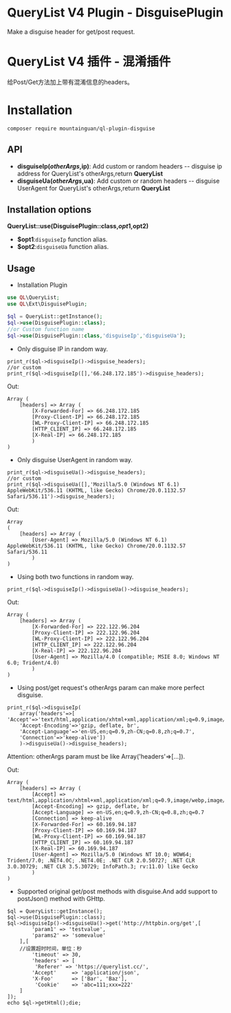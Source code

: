 # QueryList V4 Plugin - DisguisePlugin
Make a disguise header for get/post request.

# QueryList V4 插件 - 混淆插件
给Post/Get方法加上带有混淆信息的headers。

# Installation
```
composer require mountainguan/ql-plugin-disguise
```
## API
-  **disguiseIp($otherArgs,$ip)**: Add custom or random headers -- disguise ip address for QueryList's otherArgs,return **QueryList**
-  **disguiseUa($otherArgs,$ua)**:  Add custom or random headers -- disguise UserAgent for QueryList's otherArgs,return **QueryList**

## Installation options

 **QueryList::use(DisguisePlugin::class,$opt1,$opt2)**
- **$opt1**:`disguiseIp` function alias.
- **$opt2**:`disguiseUa` function alias.

## Usage

- Installation Plugin

```php
use QL\QueryList;
use QL\Ext\DisguisePlugin;

$ql = QueryList::getInstance();
$ql->use(DisguisePlugin::class);
//or Custom function name
$ql->use(DisguisePlugin::class,'disguiseIp','disguiseUa');
```

- Only disguise IP in random way.

```
print_r($ql->disguiseIp()->disguise_headers);
//or custom
print_r($ql->disguiseIp([],'66.248.172.185')->disguise_headers);
```
Out:
```
Array ( 
	[headers] => Array ( 
    	[X-Forwarded-For] => 66.248.172.185 
        [Proxy-Client-IP] => 66.248.172.185 
        [WL-Proxy-Client-IP] => 66.248.172.185 
        [HTTP_CLIENT_IP] => 66.248.172.185 
        [X-Real-IP] => 66.248.172.185 
        )
)
```

- Only disguise UserAgent in random way.

```
print_r($ql->disguiseUa()->disguise_headers);
//or custom
print_r($ql->disguiseUa([],'Mozilla/5.0 (Windows NT 6.1) AppleWebKit/536.11 (KHTML, like Gecko) Chrome/20.0.1132.57 Safari/536.11')->disguise_headers);
```
Out:
```
Array 
( 
	[headers] => Array ( 
    	[User-Agent] => Mozilla/5.0 (Windows NT 6.1) AppleWebKit/536.11 (KHTML, like Gecko) Chrome/20.0.1132.57 Safari/536.11 
        )
)
```

- Using both two functions in random way.

```
print_r($ql->disguiseIp()->disguiseUa()->disguise_headers);
```
Out:
```
Array ( 
	[headers] => Array ( 
    	[X-Forwarded-For] => 222.122.96.204 
        [Proxy-Client-IP] => 222.122.96.204 
        [WL-Proxy-Client-IP] => 222.122.96.204 
        [HTTP_CLIENT_IP] => 222.122.96.204 
        [X-Real-IP] => 222.122.96.204 
        [User-Agent] => Mozilla/4.0 (compatible; MSIE 8.0; Windows NT 6.0; Trident/4.0) 
        ) 
)
```

- Using post/get request's otherArgs param can make more perfect disguise.

```
print_r($ql->disguiseIp(
	array('headers'=>[	'Accept'=>'text/html,application/xhtml+xml,application/xml;q=0.9,image/webp,image/apng,*/*;q=0.8',
	'Accept-Encoding'=>'gzip, deflate, br',
	'Accept-Language'=>'en-US,en;q=0.9,zh-CN;q=0.8,zh;q=0.7',
	'Connection'=>'keep-alive'])
    )->disguiseUa()->disguise_headers);
```
Attention: otherArgs param must be like Array('headers'=>[...]).

Out:
```
Array ( 
	[headers] => Array ( 
    	[Accept] => text/html,application/xhtml+xml,application/xml;q=0.9,image/webp,image/apng,*/*;q=0.8 
        [Accept-Encoding] => gzip, deflate, br 
        [Accept-Language] => en-US,en;q=0.9,zh-CN;q=0.8,zh;q=0.7
        [Connection] => keep-alive 
        [X-Forwarded-For] => 60.169.94.187
        [Proxy-Client-IP] => 60.169.94.187
        [WL-Proxy-Client-IP] => 60.169.94.187
        [HTTP_CLIENT_IP] => 60.169.94.187
        [X-Real-IP] => 60.169.94.187
        [User-Agent] => Mozilla/5.0 (Windows NT 10.0; WOW64; Trident/7.0; .NET4.0C; .NET4.0E; .NET CLR 2.0.50727; .NET CLR 3.0.30729; .NET CLR 3.5.30729; InfoPath.3; rv:11.0) like Gecko 
        ) 
)
```

- Supported original get/post methods with disguise.And add support to postJson() method with GHttp.

```
$ql = QueryList::getInstance();
$ql->use(DisguisePlugin::class);
$ql->disguiseIp()->disguiseUa()->get('http://httpbin.org/get',[
		'param1' => 'testvalue',
		'params2' => 'somevalue'
	],[
 	//设置超时时间，单位：秒
		'timeout' => 30,
		'headers' => [
		 'Referer' => 'https://querylist.cc/',
		'Accept'     => 'application/json',
		'X-Foo'      => ['Bar', 'Baz'],
		 'Cookie'    => 'abc=111;xxx=222'
	]
]);
echo $ql->getHtml();die;
```